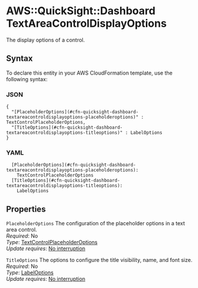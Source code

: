 # AWS::QuickSight::Dashboard TextAreaControlDisplayOptions<a name="aws-properties-quicksight-dashboard-textareacontroldisplayoptions"></a>

The display options of a control\.

## Syntax<a name="aws-properties-quicksight-dashboard-textareacontroldisplayoptions-syntax"></a>

To declare this entity in your AWS CloudFormation template, use the following syntax:

### JSON<a name="aws-properties-quicksight-dashboard-textareacontroldisplayoptions-syntax.json"></a>

```
{
  "[PlaceholderOptions](#cfn-quicksight-dashboard-textareacontroldisplayoptions-placeholderoptions)" : TextControlPlaceholderOptions,
  "[TitleOptions](#cfn-quicksight-dashboard-textareacontroldisplayoptions-titleoptions)" : LabelOptions
}
```

### YAML<a name="aws-properties-quicksight-dashboard-textareacontroldisplayoptions-syntax.yaml"></a>

```
  [PlaceholderOptions](#cfn-quicksight-dashboard-textareacontroldisplayoptions-placeholderoptions):
    TextControlPlaceholderOptions
  [TitleOptions](#cfn-quicksight-dashboard-textareacontroldisplayoptions-titleoptions):
    LabelOptions
```

## Properties<a name="aws-properties-quicksight-dashboard-textareacontroldisplayoptions-properties"></a>

`PlaceholderOptions` <a name="cfn-quicksight-dashboard-textareacontroldisplayoptions-placeholderoptions"></a>
The configuration of the placeholder options in a text area control\.  
_Required_: No  
_Type_: [TextControlPlaceholderOptions](aws-properties-quicksight-dashboard-textcontrolplaceholderoptions.md)  
_Update requires_: [No interruption](https://docs.aws.amazon.com/AWSCloudFormation/latest/UserGuide/using-cfn-updating-stacks-update-behaviors.html#update-no-interrupt)

`TitleOptions` <a name="cfn-quicksight-dashboard-textareacontroldisplayoptions-titleoptions"></a>
The options to configure the title visibility, name, and font size\.  
_Required_: No  
_Type_: [LabelOptions](aws-properties-quicksight-dashboard-labeloptions.md)  
_Update requires_: [No interruption](https://docs.aws.amazon.com/AWSCloudFormation/latest/UserGuide/using-cfn-updating-stacks-update-behaviors.html#update-no-interrupt)
